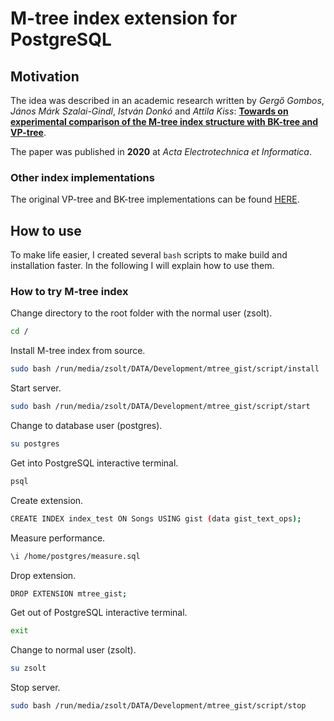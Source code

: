 # M-tree index extension for PostgreSQL

## Motivation

The idea was described in an academic research written by *Gergő Gombos*, *János Márk Szalai-Gindl*, *István Donkó* and *Attila Kiss*: **[Towards on experimental comparison of the M-tree index structure with BK-tree and VP-tree](https://www.researchgate.net/publication/343391245_TOWARDS_ON_EXPERIMENTAL_COMPARISON_OF_THE_M-TREE_INDEX_STRUCTURE_WITH_BK-TREE_AND_VP-TREE)**.

The paper was published in **2020** at *Acta Electrotechnica et Informatica*.

### Other index implementations

The original VP-tree and BK-tree implementations can be found [HERE](https://github.com/fake-name/pg-spgist_hamming).

## How to use

To make life easier, I created several `bash` scripts to make build and installation faster. In the following I will explain how to use them.
### How to try M-tree index

Change directory to the root folder with the normal user (zsolt).

```sh
cd /
```

Install M-tree index from source.

```sh
sudo bash /run/media/zsolt/DATA/Development/mtree_gist/script/install
```

Start server.

```sh
sudo bash /run/media/zsolt/DATA/Development/mtree_gist/script/start
```

Change to database user (postgres).

```sh
su postgres
```

Get into PostgreSQL interactive terminal.

```sh
psql
```

Create extension.

```sh
CREATE INDEX index_test ON Songs USING gist (data gist_text_ops);
```

Measure performance.

```sh
\i /home/postgres/measure.sql
```

Drop extension.

```sh
DROP EXTENSION mtree_gist;
```

Get out of PostgreSQL interactive terminal.

```sh
exit
```

Change to normal user (zsolt).

```sh
su zsolt
```

Stop server.

```sh
sudo bash /run/media/zsolt/DATA/Development/mtree_gist/script/stop
```
